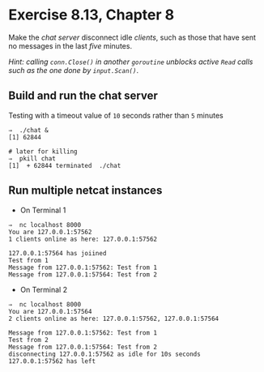 # Exercise 8.13, Chapter 8

Make the *chat server* disconnect idle _clients_, such as those that have sent no messages in the last *five* minutes.

_Hint: calling `conn.Close()` in another `goroutine` unblocks active `Read` calls such as the one done by `input.Scan()`_.

## Build and run the chat server

Testing with a timeout value of `10` seconds rather than `5` minutes

```shell
⇒  ./chat &
[1] 62844

# later for killing
⇒  pkill chat
[1]  + 62844 terminated  ./chat
```

## Run multiple netcat instances

- On Terminal 1
```shell
⇒  nc localhost 8000
You are 127.0.0.1:57562
1 clients online as here: 127.0.0.1:57562

127.0.0.1:57564 has joiined
Test from 1
Message from 127.0.0.1:57562: Test from 1
Message from 127.0.0.1:57564: Test from 2
```

- On Terminal 2
```shell
⇒  nc localhost 8000
You are 127.0.0.1:57564
2 clients online as here: 127.0.0.1:57562, 127.0.0.1:57564

Message from 127.0.0.1:57562: Test from 1
Test from 2
Message from 127.0.0.1:57564: Test from 2
disconnecting 127.0.0.1:57562 as idle for 10s seconds
127.0.0.1:57562 has left
```